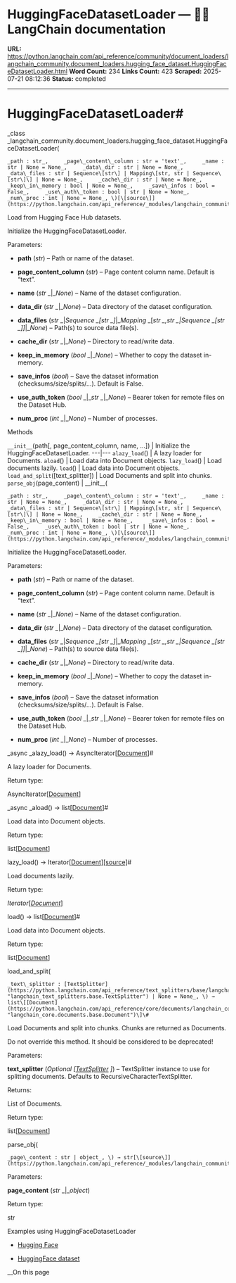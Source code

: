 # HuggingFaceDatasetLoader — 🦜🔗 LangChain  documentation

**URL:** https://python.langchain.com/api_reference/community/document_loaders/langchain_community.document_loaders.hugging_face_dataset.HuggingFaceDatasetLoader.html
**Word Count:** 234
**Links Count:** 423
**Scraped:** 2025-07-21 08:12:36
**Status:** completed

---

# HuggingFaceDatasetLoader\#

_class _langchain\_community.document\_loaders.hugging\_face\_dataset.HuggingFaceDatasetLoader\(

    _path : str_,     _page\_content\_column : str = 'text'_,     _name : str | None = None_,     _data\_dir : str | None = None_,     _data\_files : str | Sequence\[str\] | Mapping\[str, str | Sequence\[str\]\] | None = None_,     _cache\_dir : str | None = None_,     _keep\_in\_memory : bool | None = None_,     _save\_infos : bool = False_,     _use\_auth\_token : bool | str | None = None_,     _num\_proc : int | None = None_, \)[\[source\]](https://python.langchain.com/api_reference/_modules/langchain_community/document_loaders/hugging_face_dataset.html#HuggingFaceDatasetLoader)\#     

Load from Hugging Face Hub datasets.

Initialize the HuggingFaceDatasetLoader.

Parameters:     

  * **path** \(_str_\) – Path or name of the dataset.

  * **page\_content\_column** \(_str_\) – Page content column name. Default is “text”.

  * **name** \(_str_ _|__None_\) – Name of the dataset configuration.

  * **data\_dir** \(_str_ _|__None_\) – Data directory of the dataset configuration.

  * **data\_files** \(_str_ _|__Sequence_ _\[__str_ _\]__|__Mapping_ _\[__str_ _,__str_ _|__Sequence_ _\[__str_ _\]__\]__|__None_\) – Path\(s\) to source data file\(s\).

  * **cache\_dir** \(_str_ _|__None_\) – Directory to read/write data.

  * **keep\_in\_memory** \(_bool_ _|__None_\) – Whether to copy the dataset in-memory.

  * **save\_infos** \(_bool_\) – Save the dataset information \(checksums/size/splits/…\). Default is False.

  * **use\_auth\_token** \(_bool_ _|__str_ _|__None_\) – Bearer token for remote files on the Dataset Hub.

  * **num\_proc** \(_int_ _|__None_\) – Number of processes.

Methods

`__init__`\(path\[, page\_content\_column, name, ...\]\) | Initialize the HuggingFaceDatasetLoader.   ---|---   `alazy_load`\(\) | A lazy loader for Documents.   `aload`\(\) | Load data into Document objects.   `lazy_load`\(\) | Load documents lazily.   `load`\(\) | Load data into Document objects.   `load_and_split`\(\[text\_splitter\]\) | Load Documents and split into chunks.   `parse_obj`\(page\_content\) |       \_\_init\_\_\(

    _path : str_,     _page\_content\_column : str = 'text'_,     _name : str | None = None_,     _data\_dir : str | None = None_,     _data\_files : str | Sequence\[str\] | Mapping\[str, str | Sequence\[str\]\] | None = None_,     _cache\_dir : str | None = None_,     _keep\_in\_memory : bool | None = None_,     _save\_infos : bool = False_,     _use\_auth\_token : bool | str | None = None_,     _num\_proc : int | None = None_, \)[\[source\]](https://python.langchain.com/api_reference/_modules/langchain_community/document_loaders/hugging_face_dataset.html#HuggingFaceDatasetLoader.__init__)\#     

Initialize the HuggingFaceDatasetLoader.

Parameters:     

  * **path** \(_str_\) – Path or name of the dataset.

  * **page\_content\_column** \(_str_\) – Page content column name. Default is “text”.

  * **name** \(_str_ _|__None_\) – Name of the dataset configuration.

  * **data\_dir** \(_str_ _|__None_\) – Data directory of the dataset configuration.

  * **data\_files** \(_str_ _|__Sequence_ _\[__str_ _\]__|__Mapping_ _\[__str_ _,__str_ _|__Sequence_ _\[__str_ _\]__\]__|__None_\) – Path\(s\) to source data file\(s\).

  * **cache\_dir** \(_str_ _|__None_\) – Directory to read/write data.

  * **keep\_in\_memory** \(_bool_ _|__None_\) – Whether to copy the dataset in-memory.

  * **save\_infos** \(_bool_\) – Save the dataset information \(checksums/size/splits/…\). Default is False.

  * **use\_auth\_token** \(_bool_ _|__str_ _|__None_\) – Bearer token for remote files on the Dataset Hub.

  * **num\_proc** \(_int_ _|__None_\) – Number of processes.

_async _alazy\_load\(\) → AsyncIterator\[[Document](https://python.langchain.com/api_reference/core/documents/langchain_core.documents.base.Document.html#langchain_core.documents.base.Document "langchain_core.documents.base.Document")\]\#     

A lazy loader for Documents.

Return type:     

AsyncIterator\[[Document](https://python.langchain.com/api_reference/core/documents/langchain_core.documents.base.Document.html#langchain_core.documents.base.Document "langchain_core.documents.base.Document")\]

_async _aload\(\) → list\[[Document](https://python.langchain.com/api_reference/core/documents/langchain_core.documents.base.Document.html#langchain_core.documents.base.Document "langchain_core.documents.base.Document")\]\#     

Load data into Document objects.

Return type:     

list\[[Document](https://python.langchain.com/api_reference/core/documents/langchain_core.documents.base.Document.html#langchain_core.documents.base.Document "langchain_core.documents.base.Document")\]

lazy\_load\(\) → Iterator\[[Document](https://python.langchain.com/api_reference/core/documents/langchain_core.documents.base.Document.html#langchain_core.documents.base.Document "langchain_core.documents.base.Document")\][\[source\]](https://python.langchain.com/api_reference/_modules/langchain_community/document_loaders/hugging_face_dataset.html#HuggingFaceDatasetLoader.lazy_load)\#     

Load documents lazily.

Return type:     

_Iterator_\[[_Document_](https://python.langchain.com/api_reference/core/documents/langchain_core.documents.base.Document.html#langchain_core.documents.base.Document "langchain_core.documents.base.Document")\]

load\(\) → list\[[Document](https://python.langchain.com/api_reference/core/documents/langchain_core.documents.base.Document.html#langchain_core.documents.base.Document "langchain_core.documents.base.Document")\]\#     

Load data into Document objects.

Return type:     

list\[[Document](https://python.langchain.com/api_reference/core/documents/langchain_core.documents.base.Document.html#langchain_core.documents.base.Document "langchain_core.documents.base.Document")\]

load\_and\_split\(

    _text\_splitter : [TextSplitter](https://python.langchain.com/api_reference/text_splitters/base/langchain_text_splitters.base.TextSplitter.html#langchain_text_splitters.base.TextSplitter "langchain_text_splitters.base.TextSplitter") | None = None_, \) → list\[[Document](https://python.langchain.com/api_reference/core/documents/langchain_core.documents.base.Document.html#langchain_core.documents.base.Document "langchain_core.documents.base.Document")\]\#     

Load Documents and split into chunks. Chunks are returned as Documents.

Do not override this method. It should be considered to be deprecated\!

Parameters:     

**text\_splitter** \(_Optional_ _\[_[_TextSplitter_](https://python.langchain.com/api_reference/text_splitters/base/langchain_text_splitters.base.TextSplitter.html#langchain_text_splitters.base.TextSplitter "langchain_text_splitters.base.TextSplitter") _\]_\) – TextSplitter instance to use for splitting documents. Defaults to RecursiveCharacterTextSplitter.

Returns:     

List of Documents.

Return type:     

list\[[Document](https://python.langchain.com/api_reference/core/documents/langchain_core.documents.base.Document.html#langchain_core.documents.base.Document "langchain_core.documents.base.Document")\]

parse\_obj\(

    _page\_content : str | object_, \) → str[\[source\]](https://python.langchain.com/api_reference/_modules/langchain_community/document_loaders/hugging_face_dataset.html#HuggingFaceDatasetLoader.parse_obj)\#     

Parameters:     

**page\_content** \(_str_ _|__object_\)

Return type:     

str

Examples using HuggingFaceDatasetLoader

  * [Hugging Face](https://python.langchain.com/docs/integrations/providers/huggingface/)

  * [HuggingFace dataset](https://python.langchain.com/docs/integrations/document_loaders/hugging_face_dataset/)

__On this page